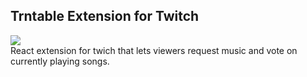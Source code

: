 ## Trntable Extension for Twitch 
![](https://github.com/startsUp/TrnTable-Twitch/workflows/Build/badge.svg) <br>
React extension for twich that lets viewers request music and vote on currently playing songs.
